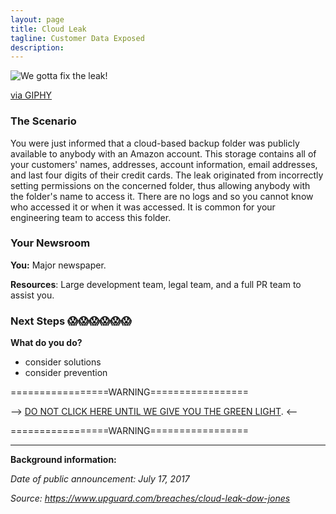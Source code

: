 ```yaml
---
layout: page
title: Cloud Leak
tagline: Customer Data Exposed
description:
---
```


![We gotta fix the leak!](https://media.giphy.com/media/JGunlb6LbQlz2/giphy.gif)

[via GIPHY](https://giphy.com/gifs/water-tank-flex-JGunlb6LbQlz2)

### The Scenario

You were just informed that a cloud-based backup folder was publicly available to anybody with an Amazon account. This storage contains all of your customers' names, addresses, account information, email addresses, and last four digits of their credit cards. The leak originated from incorrectly setting permissions on the concerned folder, thus allowing anybody with the folder's name to access it. There are no logs and so you cannot know who accessed it or when it was accessed. It is common for your engineering team to access this folder.

### Your Newsroom

**You:** Major newspaper.

**Resources**: Large development team, legal team, and a full PR team to assist you.

### Next Steps 😱😱😱😱😱😱
**What do you do?**
 + consider solutions
 + consider prevention


=================WARNING=================

--> [DO NOT CLICK HERE UNTIL WE GIVE YOU THE GREEN LIGHT](./additional/01-cloud-leak-1.html). <--

=================WARNING=================

---

**Background information:**

*Date of public announcement: July 17, 2017*

*Source: https://www.upguard.com/breaches/cloud-leak-dow-jones*
